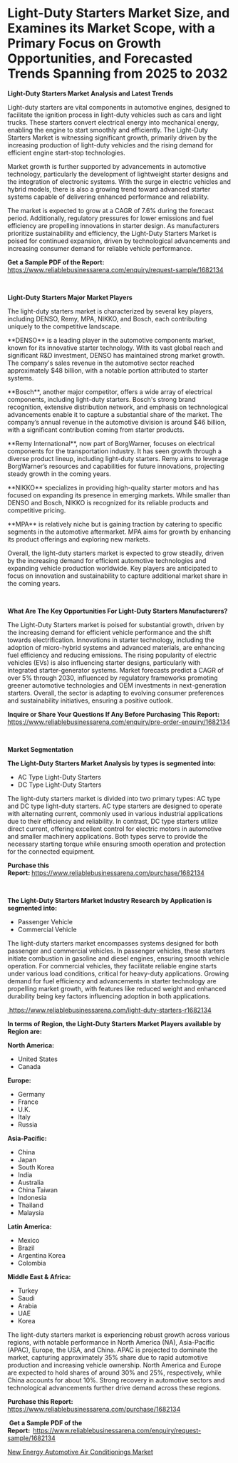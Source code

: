 <p><h1>Light-Duty Starters Market Size, and Examines its Market Scope, with a Primary Focus on Growth Opportunities, and Forecasted Trends Spanning from 2025 to 2032</h1></p><p><strong>Light-Duty Starters Market Analysis and Latest Trends</strong></p>
<p><p>Light-duty starters are vital components in automotive engines, designed to facilitate the ignition process in light-duty vehicles such as cars and light trucks. These starters convert electrical energy into mechanical energy, enabling the engine to start smoothly and efficiently. The Light-Duty Starters Market is witnessing significant growth, primarily driven by the increasing production of light-duty vehicles and the rising demand for efficient engine start-stop technologies.</p><p>Market growth is further supported by advancements in automotive technology, particularly the development of lightweight starter designs and the integration of electronic systems. With the surge in electric vehicles and hybrid models, there is also a growing trend toward advanced starter systems capable of delivering enhanced performance and reliability. </p><p>The market is expected to grow at a CAGR of 7.6% during the forecast period. Additionally, regulatory pressures for lower emissions and fuel efficiency are propelling innovations in starter design. As manufacturers prioritize sustainability and efficiency, the Light-Duty Starters Market is poised for continued expansion, driven by technological advancements and increasing consumer demand for reliable vehicle performance.</p></p>
<p><strong>Get a Sample PDF of the Report:&nbsp;</strong> <a href="https://www.reliablebusinessarena.com/enquiry/request-sample/1682134?utm_campaign=2146&utm_medium=2&utm_source=Github&utm_content=ia&utm_term=24032025&utm_id=light-duty-starters">https://www.reliablebusinessarena.com/enquiry/request-sample/1682134</a></p>
<p>&nbsp;</p>
<p><strong>Light-Duty Starters Major Market Players</strong></p>
<p><p>The light-duty starters market is characterized by several key players, including DENSO, Remy, MPA, NIKKO, and Bosch, each contributing uniquely to the competitive landscape.</p><p>**DENSO** is a leading player in the automotive components market, known for its innovative starter technology. With its vast global reach and significant R&D investment, DENSO has maintained strong market growth. The company's sales revenue in the automotive sector reached approximately $48 billion, with a notable portion attributed to starter systems.</p><p>**Bosch**, another major competitor, offers a wide array of electrical components, including light-duty starters. Bosch's strong brand recognition, extensive distribution network, and emphasis on technological advancements enable it to capture a substantial share of the market. The company’s annual revenue in the automotive division is around $46 billion, with a significant contribution coming from starter products.</p><p>**Remy International**, now part of BorgWarner, focuses on electrical components for the transportation industry. It has seen growth through a diverse product lineup, including light-duty starters. Remy aims to leverage BorgWarner’s resources and capabilities for future innovations, projecting steady growth in the coming years.</p><p>**NIKKO** specializes in providing high-quality starter motors and has focused on expanding its presence in emerging markets. While smaller than DENSO and Bosch, NIKKO is recognized for its reliable products and competitive pricing.</p><p>**MPA** is relatively niche but is gaining traction by catering to specific segments in the automotive aftermarket. MPA aims for growth by enhancing its product offerings and exploring new markets.</p><p>Overall, the light-duty starters market is expected to grow steadily, driven by the increasing demand for efficient automotive technologies and expanding vehicle production worldwide. Key players are anticipated to focus on innovation and sustainability to capture additional market share in the coming years.</p></p>
<p>&nbsp;</p>
<p><strong>What Are The Key Opportunities For Light-Duty Starters Manufacturers?</strong></p>
<p><p>The Light-Duty Starters market is poised for substantial growth, driven by the increasing demand for efficient vehicle performance and the shift towards electrification. Innovations in starter technology, including the adoption of micro-hybrid systems and advanced materials, are enhancing fuel efficiency and reducing emissions. The rising popularity of electric vehicles (EVs) is also influencing starter designs, particularly with integrated starter-generator systems. Market forecasts predict a CAGR of over 5% through 2030, influenced by regulatory frameworks promoting greener automotive technologies and OEM investments in next-generation starters. Overall, the sector is adapting to evolving consumer preferences and sustainability initiatives, ensuring a positive outlook.</p></p>
<p><strong>Inquire or Share Your Questions If Any Before Purchasing This Report:</strong> <a href="https://www.reliablebusinessarena.com/enquiry/pre-order-enquiry/1682134?utm_campaign=2146&utm_medium=2&utm_source=Github&utm_content=ia&utm_term=24032025&utm_id=light-duty-starters">https://www.reliablebusinessarena.com/enquiry/pre-order-enquiry/1682134</a></p>
<p>&nbsp;</p>
<p><strong>Market Segmentation</strong></p>
<p><strong>The Light-Duty Starters Market Analysis by types is segmented into:</strong></p>
<p><ul><li>AC Type Light-Duty Starters</li><li>DC Type Light-Duty Starters</li></ul></p>
<p><p>The light-duty starters market is divided into two primary types: AC type and DC type light-duty starters. AC type starters are designed to operate with alternating current, commonly used in various industrial applications due to their efficiency and reliability. In contrast, DC type starters utilize direct current, offering excellent control for electric motors in automotive and smaller machinery applications. Both types serve to provide the necessary starting torque while ensuring smooth operation and protection for the connected equipment.</p></p>
<p><strong>Purchase this Report:&nbsp;</strong><a href="https://www.reliablebusinessarena.com/purchase/1682134?utm_campaign=2146&utm_medium=2&utm_source=Github&utm_content=ia&utm_term=24032025&utm_id=light-duty-starters">https://www.reliablebusinessarena.com/purchase/1682134</a></p>
<p>&nbsp;</p>
<p><strong>The Light-Duty Starters Market Industry Research by Application is segmented into:</strong></p>
<p><ul><li>Passenger Vehicle</li><li>Commercial Vehicle</li></ul></p>
<p><p>The light-duty starters market encompasses systems designed for both passenger and commercial vehicles. In passenger vehicles, these starters initiate combustion in gasoline and diesel engines, ensuring smooth vehicle operation. For commercial vehicles, they facilitate reliable engine starts under various load conditions, critical for heavy-duty applications. Growing demand for fuel efficiency and advancements in starter technology are propelling market growth, with features like reduced weight and enhanced durability being key factors influencing adoption in both applications.</p></p>
<p><a href="https://www.reliablebusinessarena.com/light-duty-starters-r1682134?utm_campaign=2146&utm_medium=2&utm_source=Github&utm_content=ia&utm_term=24032025&utm_id=light-duty-starters">&nbsp;https://www.reliablebusinessarena.com/light-duty-starters-r1682134</a></p>
<p><strong>In terms of Region, the Light-Duty Starters Market Players available by Region are:</strong></p>
<p>
    <p> <strong> North America: </strong>
        <ul>
            <li>United States</li>
            <li>Canada</li>
        </ul>
        </p> 
    <p> <strong> Europe: </strong>
        <ul>
            <li>Germany</li>
            <li>France</li>
            <li>U.K.</li>
            <li>Italy</li>
            <li>Russia</li>
        </ul>
        </p> 
    <p> <strong> Asia-Pacific: </strong>
        <ul>
            <li>China</li>
            <li>Japan</li>
            <li>South Korea</li>
            <li>India</li>
            <li>Australia</li>
            <li>China Taiwan</li>
            <li>Indonesia</li>
            <li>Thailand</li>
            <li>Malaysia</li>
        </ul>
        </p> 
    <p> <strong> Latin America: </strong>
        <ul>
            <li>Mexico</li>
            <li>Brazil</li>
            <li>Argentina Korea</li>
            <li>Colombia</li>
        </ul>
        </p> 
    <p> <strong> Middle East & Africa: </strong>
        <ul>
            <li>Turkey</li>
            <li>Saudi</li>
            <li>Arabia</li>
            <li>UAE</li>
            <li>Korea</li>
        </ul>
    </p>
    </p>
<p><p>The light-duty starters market is experiencing robust growth across various regions, with notable performance in North America (NA), Asia-Pacific (APAC), Europe, the USA, and China. APAC is projected to dominate the market, capturing approximately 35% share due to rapid automotive production and increasing vehicle ownership. North America and Europe are expected to hold shares of around 30% and 25%, respectively, while China accounts for about 10%. Strong recovery in automotive sectors and technological advancements further drive demand across these regions.</p></p>
<p><strong>Purchase this Report: </strong><a href="https://www.reliablebusinessarena.com/purchase/1682134?utm_campaign=2146&utm_medium=2&utm_source=Github&utm_content=ia&utm_term=24032025&utm_id=light-duty-starters">https://www.reliablebusinessarena.com/purchase/1682134</a></p>
<p>&nbsp;<strong>Get a Sample PDF of the Report:&nbsp;&nbsp;</strong><a href="https://www.reliablebusinessarena.com/enquiry/request-sample/1682134?utm_campaign=2146&utm_medium=2&utm_source=Github&utm_content=ia&utm_term=24032025&utm_id=light-duty-starters">https://www.reliablebusinessarena.com/enquiry/request-sample/1682134</a></p>
<p><strong></strong></p>
<p><p><a href="https://github.com/wileonie19657/Market-Research-Report-List-1/blob/main/new-energy-automotive-air-conditionings-market.md?utm_campaign=2146&utm_medium=2&utm_source=Github&utm_content=ia&utm_term=24032025&utm_id=light-duty-starters">New Energy Automotive Air Conditionings Market</a></p></p>
